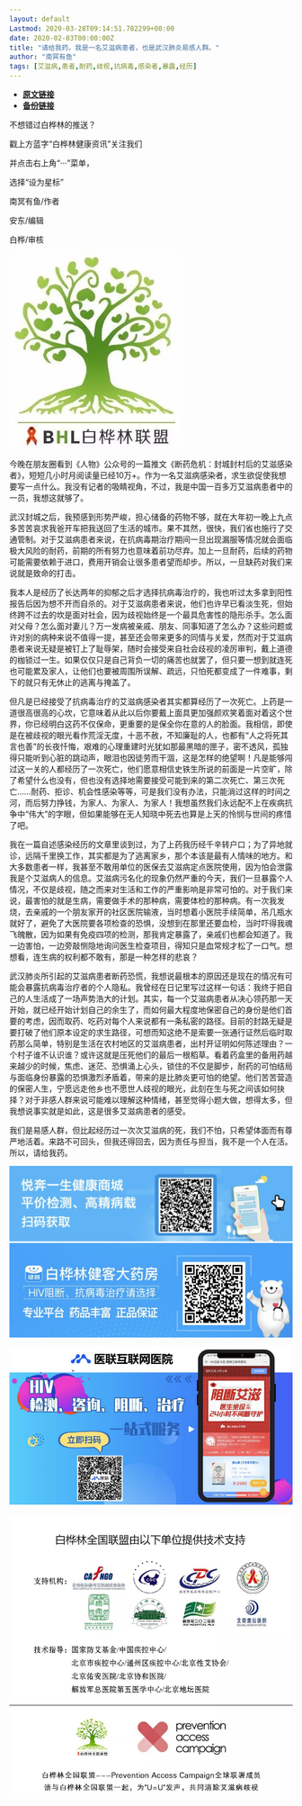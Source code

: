 ```yaml
---
layout: default
Lastmod: 2020-03-28T09:14:51.782299+00:00
date: 2020-02-03T00:00:00Z
title: "请给我药，我是一名艾滋病患者，也是武汉肺炎易感人群。"
author: "南冥有鱼"
tags: [艾滋病,患者,耐药,歧视,抗病毒,感染者,暴露,经历]
---
```


* [**原文链接**](https://mp.weixin.qq.com/s/DrHTzXYkictj-UEIf2jqlg)
* [**备份链接**](http://archive.ph/gvXdS)


不想错过白桦林的推送？

戳上方蓝字“白桦林健康资讯”关注我们

并点击右上角“···”菜单，

选择“设为星标”

南冥有鱼/作者

安东/编辑

白桦/审核

![](/images/post/48e0e895074dfc47fb5f00e2c164c493.jpg)

今晚在朋友圈看到《人物》公众号的一篇推文《断药危机：封城封村后的艾滋感染者》，短短几小时月阅读量已经10万+。作为一名艾滋病感染者，求生欲促使我想要写一点什么。我没有记者的吸睛视角，不过，我是中国一百多万艾滋病患者中的一员，我想这就够了。  

武汉封城之后，我预感到形势严峻，担心储备的药物不够，就在大年初一晚上九点多苦苦哀求我爸开车把我送回了生活的城市。果不其然，很快，我们省也施行了交通管制。对于艾滋病患者来说，在抗病毒期治疗期间一旦出现漏服等情况就会面临极大风险的耐药，前期的所有努力也意味着前功尽弃。加上一旦耐药，后续的药物可能需要依赖于进口，费用开销会让很多患者望而却步。所以，一旦缺药对我们来说就是致命的打击。

我本人是经历了长达两年的抑郁之后才选择抗病毒治疗的，我也听过太多拿到阳性报告后因为想不开而自杀的。对于艾滋病患者来说，他们也许早已看淡生死，但始终跨不过去的坎是面对社会，因为歧视始终是一个最具危害性的隐形杀手。怎么面对父母？怎么面对妻儿？万一发病被亲戚、朋友、同事知道了怎么办？这些问题或许对别的病种来说不值得一提，甚至还会带来更多的同情与关爱，然而对于艾滋病患者来说无疑是被钉上了耻辱架，随时会接受来自社会歧视的凌厉审判，戴上道德的枷锁过一生。如果仅仅只是自己背负一切的痛苦也就罢了，但只要一想到就连死也可能累及家人，让他们也要被周围所误解、疏远，只怕死都变成了一件难事，剩下的就只有无休止的逃离与掩盖了。

但凡是已经接受了抗病毒治疗的艾滋病感染者其实都算经历了一次死亡。上药是一道很高很高的心坎，它意味着从此以后你要戴上面具更加强颜欢笑着面对着这个世界，你已经明白这药不仅保命，更重要的是保全你在意的人的脸面。我相信，即使是在被歧视的眼光看作荒淫无度，十恶不赦，不知廉耻的人，也都有“人之将死其言也善”的长夜忏悔，艰难的心理重建时光犹如那最黑暗的匣子，密不透风，孤独得只能听到心脏的跳动声，眼泪也因徒劳而干涸，这是怎样的绝望啊！凡是能够闯过这一关的人都经历了一次死亡，他们愿意相信史铁生所说的前面是一片空旷，除了希望什么也没有，但也没有选择地需要接受可能到来的第二次死亡、第三次死亡……耐药、拒诊、机会性感染等等，可是我们没有办法，只能淌过这样的时间之河，而后努力挣钱，为家人、为家人、为家人！我想虽然我们永远配不上在疾病抗争中“伟大”的字眼，但如果能够在无人知晓中死去也算是上天的怜悯与世间的疼惜了吧。

我在一篇自述感染经历的文章里谈到过，为了上药我历经千辛转户口；为了异地就诊，远隔千里换工作，其实都是为了逃离家乡，那个本该是最有人情味的地方。和大多数患者一样，我甚至不敢用单位的医保去艾滋病定点医院使用，因为怕会泄露我是个艾滋病人的信息。艾滋病污名化的现象仍然严重的今天，我们一旦暴露个人情况，不仅是歧视，随之而来对生活和工作的严重影响是非常可怕的。对于我们来说，最害怕的就是生病，需要做手术的那种病，需要体检的那种病。有一次我发烧，去亲戚的一个朋友家开的社区医院输液，当时想着小医院手续简单，吊几瓶水就好了，避免了大医院要各项检查的恐惧，没想到在那里还要血检，当时吓得我魂飞魄散，因为如果有免疫四项的检测，那我肯定暴露了，亲戚们也都会知道了。我一边害怕，一边旁敲恻隐地询问医生检查项目，得知只是血常规才松了一口气。想想看，连生病的权利都不敢有，那是一种怎样的悲哀？

武汉肺炎所引起的艾滋病患者断药恐慌，我想说最根本的原因还是现在的情况有可能会暴露抗病毒治疗者的个人隐私。我曾经在日记里写过这样一句话：我终于把自己的人生活成了一场声势浩大的计划。其实，每一个艾滋病患者从决心领药那一天开始，就已经开始计划自己的余生了，而如何最大程度地保密自己的身份是他们首要的考虑，因而取药、吃药对每个人来说都有一条私密的路径。目前的封路无疑是要打破了他们原本设定的求生路径，可想而知这绝不是索要一张通行证然后临时取药那么简单，特别是生活在农村地区的艾滋病患者，出村开证明如何陈述理由？一个村子谁不认识谁？或许这就是压死他们的最后一根稻草。看着药盒里的备用药越来越少的时候，焦虑、迷茫、恐惧涌上心头，锁住的不仅是脚步，耐药的可怕结局与面临身份暴露的恐惧激烈矛盾着，带来的是比肺炎更可怕的绝望。他们苦苦营造的保密人生，宁愿远走他乡也不愿世人歧视的眼光，此刻在生与死之间该如何抉择？对于非感人群来说可能难以理解这种情绪，甚至觉得小题大做，想得太多，但我想说事实就是如此，这是很多艾滋病患者的感受。

我们是易感人群，但比起经历过一次次艾滋病的死，我们不怕，只希望体面而有尊严地活着。来路不可回头，但我还得回去，因为责任与担当，我不是一个人在活。所以，请给我药。

![](/images/post/13d9b463d4d046979b1220d3a1963897.jpg)![](/images/post/86c38af89a3279ccfdcb4a2861c0b033.jpg)

![](/images/post/4a276cab65f82933ca21c0b15d3b1472.jpg)

![](/images/post/ea86167af48753996ab0c74bdb61ed44.jpg)

